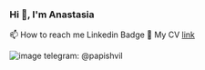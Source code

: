 ### Hi 👋, I'm Anastasia

📫 How to reach me Linkedin Badge
📄 My CV [link](https://docs.google.com/document/d/1rLzUbdQoifB8VHqwIua-FAlnemOyWWtvJH695yqU_So/edit)

![image](https://github.com/shvilenok/shvilenok/assets/43793366/5d92d615-c7a2-4989-8be0-d6ecf5653059) telegram: @papishvil


<!--
**shvilenok/shvilenok** is a ✨ _special_ ✨ repository because its `README.md` (this file) appears on your GitHub profile.

Here are some ideas to get you started:

- 🔭 I’m currently working on ...
- 🌱 I’m currently learning ...
- 👯 I’m looking to collaborate on ...
- 🤔 I’m looking for help with ...
- 💬 Ask me about ...
- 📫 How to reach me: ...
- 😄 Pronouns: ...
- ⚡ Fun fact: ...
-->
